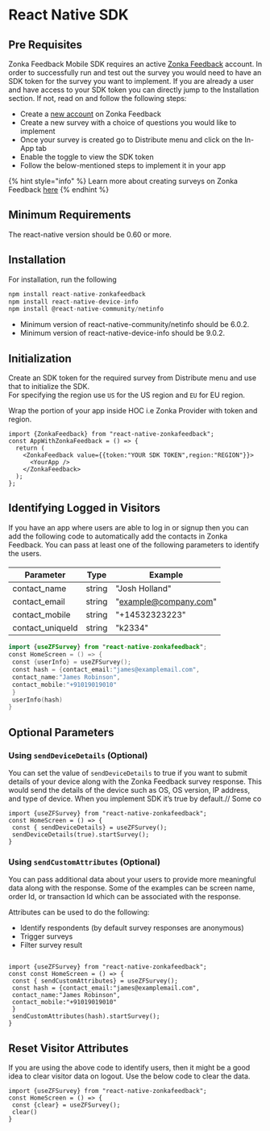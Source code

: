 # React Native SDK

## Pre Requisites

Zonka Feedback Mobile SDK requires an active [Zonka Feedback](https://www.zonkafeedback.com/) account. In order to successfully run and test out the survey you would need to have an SDK token for the survey you want to implement. If you are already a user and have access to your SDK token you can directly jump to the Installation section. If not, read on and follow the following steps:

* Create a [new account](https://www.zonkafeedback.com/free-trial-signup) on Zonka Feedback
* Create a new survey with a choice of questions you would like to implement
* Once your survey is created go to Distribute menu and click on the In-App tab
* Enable the toggle to view the SDK token
* Follow the below-mentioned steps to implement it in your app

{% hint style="info" %}
Learn more about creating surveys on Zonka Feedback [her](https://help.zonkafeedback.com/en/articles/6389318-getting-started-with-zonka-feedback)[e](https://help.zonkafeedback.com/en/articles/6389318-getting-started-with-zonka-feedback)
{% endhint %}

## Minimum Requirements

The react-native version should be 0.60 or more.

## Installation

For installation, run the following

```jsx
npm install react-native-zonkafeedback
npm install react-native-device-info
npm install @react-native-community/netinfo
```

* Minimum version of react-native-community/netinfo should be 6.0.2.
* Minimum version of react-native-device-info should be 9.0.2.

## ​Initialization

Create an SDK token for the required survey from Distribute menu and use that to initialize the SDK.\
For specifying the region use `US` for the US region and `EU` for EU region.

Wrap the portion of your app inside HOC i.e Zonka Provider with token and region.

```tsx
import {ZonkaFeedback} from "react-native-zonkafeedback";
const AppWithZonkaFeedback = () => {
  return (
    <ZonkaFeedback value={{token:"YOUR SDK TOKEN",region:"REGION"}}>
      <YourApp />
    </ZonkaFeedback>
  );
};
```



## Identifying Logged in Visitors <a href="#identifying-logged-in-visitors" id="identifying-logged-in-visitors"></a>

If you have an app where users are able to log in or signup then you can add the following code to automatically add the contacts in Zonka Feedback. You can pass at least one of the following parameters to identify the users.

#### &#x20;<a href="#example" id="example"></a>

| Parameter         | Type   | Example               |
| ----------------- | ------ | --------------------- |
| contact\_name     | string | "Josh Holland"        |
| contact\_email    | string | "example@company.com" |
| contact\_mobile   | string | "+14532323223"        |
| contact\_uniqueId | string | "k2334"               |

```swift
import {useZFSurvey} from "react-native-zonkafeedback";
const HomeScreen = () => {
 const {userInfo} = useZFSurvey();
 const hash = {contact_email:"james@examplemail.com",
 contact_name:"James Robinson",
 contact_mobile:"+91019019010"
 }
 userInfo(hash)
}
```

### &#x20;<a href="#using-zonkafeedback-sdk" id="using-zonkafeedback-sdk"></a>

## Optional Parameters <a href="#parameters" id="parameters"></a>

### **Using `sendDeviceDetails`  (Optional)**

You can set the value of `sendDeviceDetails` to true if you want to submit details of your device along with the Zonka Feedback survey response. This would send the details of the device such as OS, OS version, IP address, and type of device. When you implement SDK it’s true by default.// Some co

```tsx
import {useZFSurvey} from "react-native-zonkafeedback";
const HomeScreen = () => {
 const { sendDeviceDetails} = useZFSurvey();
 sendDeviceDetails(true).startSurvey();
}
```

### **Using `sendCustomAttributes` (Optional)**

You can pass additional data about your users to provide more meaningful data along with the response. Some of the examples can be screen name, order Id, or transaction Id which can be associated with the response.

Attributes can be used to do the following:

* Identify respondents (by default survey responses are anonymous)
* Trigger surveys
* Filter survey result

```tsx

import {useZFSurvey} from "react-native-zonkafeedback";
const const HomeScreen = () => {
 const { sendCustomAttributes} = useZFSurvey();
 const hash = {contact_email:"james@examplemail.com",
 contact_name:"James Robinson",
 contact_mobile:"+91019019010"
 }
 sendCustomAttributes(hash).startSurvey();
}
```



## Reset Visitor Attributes <a href="#reset-visitor-attributes" id="reset-visitor-attributes"></a>

If you are using the above code to identify users, then it might be a good idea to clear visitor data on logout. Use the below code to clear the data.

```tsx
import {useZFSurvey} from "react-native-zonkafeedback";
const HomeScreen = () => {
 const {clear} = useZFSurvey();
 clear()
}
```

